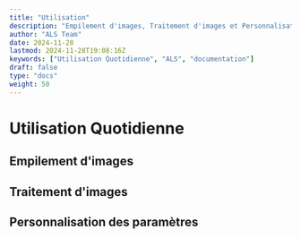 ```yaml
---
title: "Utilisation"
description: "Empilement d'images, Traitement d'images et Personnalisation des paramètres."
author: "ALS Team"
date: 2024-11-28
lastmod: 2024-11-28T19:08:16Z
keywords: ["Utilisation Quotidienne", "ALS", "documentation"]
draft: false
type: "docs"
weight: 50
---
```



# Utilisation Quotidienne
## Empilement d'images
## Traitement d'images
## Personnalisation des paramètres

